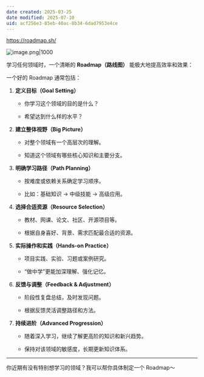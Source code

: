 ```yaml
---
date created: 2025-03-25
date modified: 2025-07-10
uid: acf256e3-85eb-40ac-8b34-6dad7953e4ce
---
```


https://roadmap.sh/

![image.png|1000](https://imagehosting4picgo.oss-cn-beijing.aliyuncs.com/imagehosting/fix-dir%2Fpicgo%2Fpicgo-clipboard-images%2F2025%2F04%2F09%2F15-46-45-b6a37cef9e4458253edde46fb900a8c3-202504091546350-f0c9e2.png)

学习任何领域时，一个清晰的 **Roadmap（路线图）** 能极大地提高效率和效果：

一个好的 Roadmap 通常包括：

1. **定义目标（Goal Setting）**
    
    - 你学习这个领域的目的是什么？
        
    - 希望达到什么样的水平？
        
2. **建立整体视野（Big Picture）**
    
    - 对整个领域有一个高层次的理解。
        
    - 知道这个领域有哪些核心知识和主要分支。
        
3. **明确学习路径（Path Planning）**
    
    - 按难度或依赖关系确定学习顺序。
        
    - 比如：基础知识 → 中级技能 → 高级应用。
        
4. **选择合适资源（Resource Selection）**
    
    - 教材、网课、论文、社区、开源项目等。
        
    - 根据自身喜好、背景、需求匹配最合适的资源。
        
5. **实际操作和实践（Hands-on Practice）**
    
    - 项目实践、实验、习题或案例研究。
        
    - “做中学”更能加深理解、强化记忆。
        
6. **反馈与调整（Feedback & Adjustment）**
    
    - 阶段性复盘总结，及时发现问题。
        
    - 根据反馈灵活调整路径和方法。
        
7. **持续进阶（Advanced Progression）**
    
    - 随着深入学习，继续了解更高阶的知识和新兴趋势。
        
    - 保持对该领域的敏感度，长期更新知识体系。
        

---

你近期有没有特别想学习的领域？我可以帮你具体制定一个 Roadmap～
